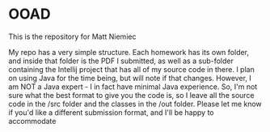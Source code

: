 # OOAD
This is the repository for Matt Niemiec

My repo has a very simple structure. Each homework has its own folder, and inside that folder is the PDF I submitted, as well as a sub-folder containing the Intellij project that has all of my source code in there. I plan on using Java for the time being, but will note if that changes. However, I am NOT a Java expert - I in fact have minimal Java experience. So, I'm not sure what the best format to give you the code is, so I leave all the source code in the /src folder and the classes in the /out folder. Please let me know if you'd like a different submission format, and I'll be happy to accommodate
